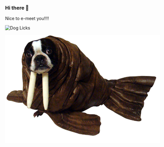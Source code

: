 ### Hi there 👋

Nice to e-meet you!!!!

![Dog Licks](https://user-images.githubusercontent.com/1191249/87069485-41924d00-c1e5-11ea-9761-2b8cfc233a46.gif)

![Mike's Pudge](https://github.com/jayschaul/mikes-pudge/blob/master/original.png?raw=true)

<!--
**jayschaul/jayschaul** is a ✨ _special_ ✨ repository because its `README.md` (this file) appears on your GitHub profile.

Here are some ideas to get you started:

- 🔭 I’m currently working on ...
- 🌱 I’m currently learning ...
- 👯 I’m looking to collaborate on ...
- 🤔 I’m looking for help with ...
- 💬 Ask me about ...
- 📫 How to reach me: ...
- 😄 Pronouns: ...
- ⚡ Fun fact: ...
-->
